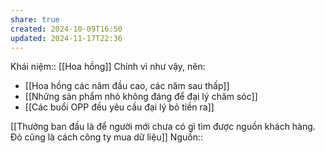 ```yaml
---
share: true
created: 2024-10-09T16:50
updated: 2024-11-17T22:36
---
```

Khái niệm:: [[Hoa hồng]]
Chính vì như vậy, nên:
- [[Hoa hồng các năm đầu cao, các năm sau thấp]]
- [[Những sản phẩm nhỏ không đáng để đại lý chăm sóc]]
- [[Các buổi OPP đều yêu cầu đại lý bỏ tiền ra]]

[[Thưởng ban đầu là để người mới chưa có gì tìm được nguồn khách hàng. Đó cũng là cách công ty mua dữ liệu]]
Nguồn:: 